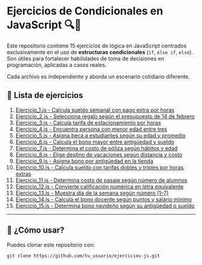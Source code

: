 # Ejercicios de Condicionales en JavaScript 🔍🧠

Este repositorio contiene 15 ejercicios de lógica en JavaScript centrados exclusivamente en el uso de **estructuras condicionales** (`if`, `else if`, `else`). Son útiles para fortalecer habilidades de toma de decisiones en programación, aplicadas a casos reales.

Cada archivo es independiente y aborda un escenario cotidiano diferente.

## 📄 Lista de ejercicios

1. [Ejercicio_1.js - Calcula sueldo semanal con pago extra por horas](./Ejercicio_1.js)
2. [Ejercicio_2.js - Selecciona regalo según el presupuesto de 14 de febrero](./Ejercicio_2.js)
3. [Ejercicio_3.js - Calcula tarifa de estacionamiento por horas](./Ejercicio_3.js)
4. [Ejercicio_4.js - Encuentra persona con menor edad entre tres](./Ejercicio_4.js)
5. [Ejercicio_5.js - Asigna beca a estudiantes según su edad y promedio](./Ejercicio_5.js)
6. [Ejercicio_6.js - Calcula el bono mayor entre antigüedad y sueldo](./Ejercicio_6.js)
7. [Ejercicio_7.js - Determina el costo de póliza según hábitos y edad](./Ejercicio_7.js)
8. [Ejercicio_8.js - Elige destino de vacaciones según distancia y costo](./Ejercicio_8.js)
9. [Ejercicio_9.js - Asigna bono por antigüedad en la tienda](./Ejercicio_9.js)
10. [Ejercicio_10.js - Calcula sueldo con tarifas dobles y triples por horas extras](./Ejercicio_10.js)
11. [Ejercicio_11.js - Determina costo de pasaje según número de alumnos](./Ejercicio_11.js)
12. [Ejercicio_12.js - Convierte calificación numérica en letra equivalente](./Ejercicio_12.js)
13. [Ejercicio_13.js - Muestra día de la semana según número (1–7)](./Ejercicio_13.js)
14. [Ejercicio_14.js - Calcula el bono docente según puntos y salario mínimo](./Ejercicio_14.js)
15. [Ejercicio_15.js - Determina bono navideño según su antigüedad o sueldo](./Ejercicio_15.js)

---

## 🚀 ¿Cómo usar?

Puedes clonar este repositorio con:

```bash
git clone https://github.com/tu_usuario/ejercicios-js.git

